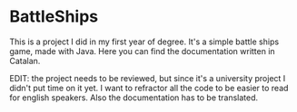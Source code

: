# BattleShips

This is a project I did in my first year of degree. 
It's a simple battle ships game, made with Java. Here you can find the documentation written in Catalan. 

EDIT: the project needs to be reviewed, but since it's a university project I didn't put time on it yet. I want to refractor all the code to be easier to read for english speakers. Also the documentation has to be translated. 
